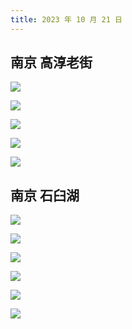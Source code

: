 ```yaml
---
title: 2023 年 10 月 21 日
---
```


## 南京 高淳老街

![](http://r.photo.store.qq.com/psc?/V12to3FW3aSvFz/bqQfVz5yrrGYSXMvKr.cqf1BnkP7AhkcD8OCHgA8K2K9WrMg8fiXIrL0FmmH7w0LWZXRx1ZAQzs1bb3ZEQpKkE5YAxB9gTEvhAxJvOKYerM!/r)

![](http://r.photo.store.qq.com/psc?/V12to3FW3aSvFz/bqQfVz5yrrGYSXMvKr.cqW.Y*SOTXbX63OQ31SQ5QzWWsu8y4r98OB3*cpPO8QUiP2p.Hf4KB32RUJlEpNvJ4SMMHke6ebjBeDpc1tF55*c!/r)

![](http://r.photo.store.qq.com/psc?/V12to3FW3aSvFz/bqQfVz5yrrGYSXMvKr.cqf1vu*07xvsaEo6zR8I7Y9i3KbRDhUcTKz2T473mFt.y8YHrCbCco2l3LHrGND6RgI7Pqc0jRaJtSIgRQivIfiU!/r)

![](http://r.photo.store.qq.com/psc?/V12to3FW3aSvFz/bqQfVz5yrrGYSXMvKr.cqVkATFshEFlrLfpIA6*eWoYb0rbnyCznjzG*QekwOn0BD9ExzTSlAHj*zcQtxrS8Lhxdv.i20lWWWkPVSzDkKVA!/r)

![](http://r.photo.store.qq.com/psc?/V12to3FW3aSvFz/bqQfVz5yrrGYSXMvKr.cqVNMet0qDSOCydtVsvKMzd92O5dbfL5P4QOpQ.gT.Wo*4W3Il9tZDSxFH9sywBaGLsVSeNrbpi2goFHBwX3YYhY!/r)

## 南京 石臼湖

![](http://r.photo.store.qq.com/psc?/V12to3FW3aSvFz/bqQfVz5yrrGYSXMvKr.cqWw*KeeAwKTTXZwhXPE9xcUfja.VrMz*JwBJJS8dCF*Mv9SlPwNBxX6uJIIPq3dinB6s2NhYLmz5Pzij*VaKVSk!/r)

![](http://r.photo.store.qq.com/psc?/V12to3FW3aSvFz/bqQfVz5yrrGYSXMvKr.cqeUkMT1PAA2SGsaDb0y4MrnKJ3*kjyR.oQAO7270clraivlfDKR2GeW3DTPo6qx1Nse1upIO90upqqBcyxBJI1I!/r)

![](http://r.photo.store.qq.com/psc?/V12to3FW3aSvFz/bqQfVz5yrrGYSXMvKr.cqYypRpqdNHZemLJzvjW2j*nxpgBswb*Wmif43N2qBt9yi9f0f3IC6TggU8Bq3nN9ui0MPjJUXdmZHow1sFNLBDc!/r)

![](http://r.photo.store.qq.com/psc?/V12to3FW3aSvFz/bqQfVz5yrrGYSXMvKr.cqe3iJ3w.Pf49vszqoxALTIFPdd8oGLJN3HGY3NqAPbESTY1qQfEER6AMqolhI8FOPqlLJYy*0xHnmMHR9zCoFfE!/r)

![](http://r.photo.store.qq.com/psc?/V12to3FW3aSvFz/bqQfVz5yrrGYSXMvKr.cqaXz*jT0rNOh2sCyNSCQ30ADGbZftvwexDumleoVC3WO4oinV*NrHVqRhruLfrvYHnSwGJdC79aA5pCT8b0q4UY!/r)

![](http://r.photo.store.qq.com/psc?/V12to3FW3aSvFz/bqQfVz5yrrGYSXMvKr.cqWQjbOnDk3ilt*pWPgen*1QqgYMvUaxsBq4mNhsGW2G5CPuf9d1TYMjt3UW1dkhxZfuwU9ZQ0tBtmxby.WL3btA!/r)

